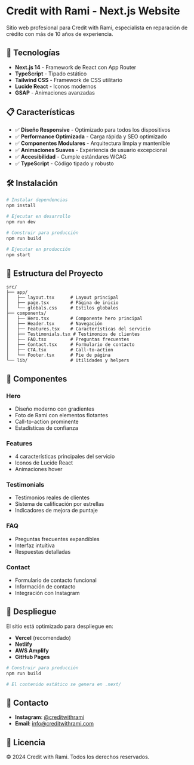 # Credit with Rami - Next.js Website

Sitio web profesional para Credit with Rami, especialista en reparación de crédito con más de 10 años de experiencia.

## 🚀 Tecnologías

- **Next.js 14** - Framework de React con App Router
- **TypeScript** - Tipado estático
- **Tailwind CSS** - Framework de CSS utilitario
- **Lucide React** - Iconos modernos
- **GSAP** - Animaciones avanzadas

## 📋 Características

- ✅ **Diseño Responsive** - Optimizado para todos los dispositivos
- ✅ **Performance Optimizada** - Carga rápida y SEO optimizado
- ✅ **Componentes Modulares** - Arquitectura limpia y mantenible
- ✅ **Animaciones Suaves** - Experiencia de usuario excepcional
- ✅ **Accesibilidad** - Cumple estándares WCAG
- ✅ **TypeScript** - Código tipado y robusto

## 🛠️ Instalación

```bash
# Instalar dependencias
npm install

# Ejecutar en desarrollo
npm run dev

# Construir para producción
npm run build

# Ejecutar en producción
npm start
```

## 📁 Estructura del Proyecto

```
src/
├── app/
│   ├── layout.tsx      # Layout principal
│   ├── page.tsx        # Página de inicio
│   └── globals.css     # Estilos globales
├── components/
│   ├── Hero.tsx        # Componente hero principal
│   ├── Header.tsx      # Navegación
│   ├── Features.tsx    # Características del servicio
│   ├── Testimonials.tsx # Testimonios de clientes
│   ├── FAQ.tsx         # Preguntas frecuentes
│   ├── Contact.tsx     # Formulario de contacto
│   ├── CTA.tsx         # Call-to-action
│   └── Footer.tsx      # Pie de página
└── lib/                # Utilidades y helpers
```

## 🎨 Componentes

### Hero
- Diseño moderno con gradientes
- Foto de Rami con elementos flotantes
- Call-to-action prominente
- Estadísticas de confianza

### Features
- 4 características principales del servicio
- Iconos de Lucide React
- Animaciones hover

### Testimonials
- Testimonios reales de clientes
- Sistema de calificación por estrellas
- Indicadores de mejora de puntaje

### FAQ
- Preguntas frecuentes expandibles
- Interfaz intuitiva
- Respuestas detalladas

### Contact
- Formulario de contacto funcional
- Información de contacto
- Integración con Instagram

## 🚀 Despliegue

El sitio está optimizado para despliegue en:

- **Vercel** (recomendado)
- **Netlify**
- **AWS Amplify**
- **GitHub Pages**

```bash
# Construir para producción
npm run build

# El contenido estático se genera en .next/
```

## 📧 Contacto

- **Instagram**: [@creditwithrami](https://www.instagram.com/creditwithrami)
- **Email**: info@creditwithrami.com

## 📄 Licencia

© 2024 Credit with Rami. Todos los derechos reservados.